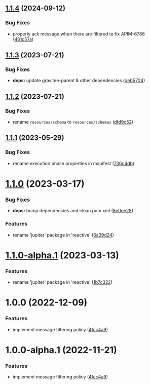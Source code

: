 ## [1.1.4](https://github.com/gravitee-io/gravitee-policy-message-filtering/compare/1.1.3...1.1.4) (2024-09-12)


### Bug Fixes

* properly ack message when there are filtered to fix APIM-6786 ([461c57a](https://github.com/gravitee-io/gravitee-policy-message-filtering/commit/461c57a14dd301d4068f5a1e5b528ca874f1daf2))

## [1.1.3](https://github.com/gravitee-io/gravitee-policy-message-filtering/compare/1.1.2...1.1.3) (2023-07-21)


### Bug Fixes

* **deps:** update gravitee-parent & other dependencies ([deb5704](https://github.com/gravitee-io/gravitee-policy-message-filtering/commit/deb570422046c3e5f7885648abebd33ba9d1db93))

## [1.1.2](https://github.com/gravitee-io/gravitee-policy-message-filtering/compare/1.1.1...1.1.2) (2023-07-21)


### Bug Fixes

* rename `resources/schema` to `resources/schemas` ([dfd9c52](https://github.com/gravitee-io/gravitee-policy-message-filtering/commit/dfd9c523535a68df19b3be6137536f73da588dbd))

## [1.1.1](https://github.com/gravitee-io/gravitee-policy-message-filtering/compare/1.1.0...1.1.1) (2023-05-29)


### Bug Fixes

* rename execution phase properties in manifest ([736c4db](https://github.com/gravitee-io/gravitee-policy-message-filtering/commit/736c4db1410a190d07ad5ff0e50334c99a89105c))

# [1.1.0](https://github.com/gravitee-io/gravitee-policy-message-filtering/compare/1.0.0...1.1.0) (2023-03-17)


### Bug Fixes

* **deps:** bump dependencies and clean pom.xml ([8e0ee28](https://github.com/gravitee-io/gravitee-policy-message-filtering/commit/8e0ee287aa7f3c72885ac0d4c247758bfa244e4f))


### Features

* rename 'jupiter' package in 'reactive' ([6a39d24](https://github.com/gravitee-io/gravitee-policy-message-filtering/commit/6a39d248220fbb82c661dd9f462614c8fea5ed33))

# [1.1.0-alpha.1](https://github.com/gravitee-io/gravitee-policy-message-filtering/compare/1.0.0...1.1.0-alpha.1) (2023-03-13)


### Features

* rename 'jupiter' package in 'reactive' ([1b7c322](https://github.com/gravitee-io/gravitee-policy-message-filtering/commit/1b7c3227383edc5dc122a6dd6ef9923b10fecfbc))

# 1.0.0 (2022-12-09)


### Features

* implement message filtering policy ([4fcc4a9](https://github.com/gravitee-io/gravitee-policy-message-filtering/commit/4fcc4a97f9783576c52958853d66df43015d8845))

# 1.0.0-alpha.1 (2022-11-21)


### Features

* implement message filtering policy ([4fcc4a9](https://github.com/gravitee-io/gravitee-policy-message-filtering/commit/4fcc4a97f9783576c52958853d66df43015d8845))
